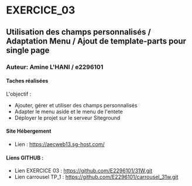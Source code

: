 # EXERCICE_03 #
## Utilisation des champs personnalisés / Adaptation Menu / Ajout de template-parts pour single page
### Auteur: Amine L'HANI / e2296101
#### Taches réalisées

L'objectif :
- Ajouter, gérer et utiliser des champs personnalisés
- Adapter le menu aside et le menu de l'entete
- Déployer le projet sur le serveur Siteground


#### Site Hébergement
- Lien : https://aecweb13.sg-host.com/

#### Liens GITHUB :
- Lien EXERCICE 03 : https://github.com/E2296101/31W.git
- Lien carrousel TP_1 : https://github.com/E2296101/carrousel_31w.git
